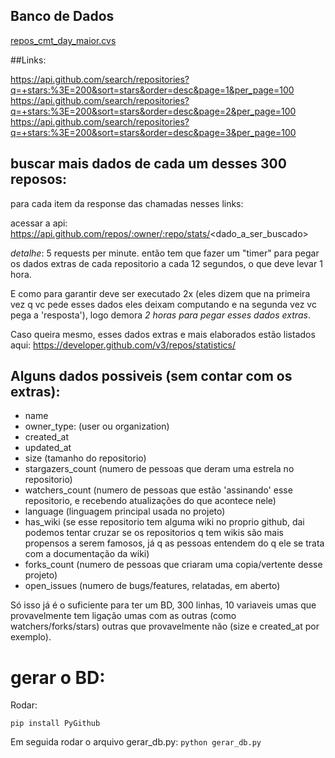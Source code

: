 ## Banco de Dados

[repos_cmt_day_maior.cvs](/repos_cmt_day_maior.cvs)

##Links:

https://api.github.com/search/repositories?q=+stars:%3E=200&sort=stars&order=desc&page=1&per_page=100
https://api.github.com/search/repositories?q=+stars:%3E=200&sort=stars&order=desc&page=2&per_page=100
https://api.github.com/search/repositories?q=+stars:%3E=200&sort=stars&order=desc&page=3&per_page=100


## buscar mais dados de cada um desses 300 reposos:

para cada item da response das chamadas nesses links:

acessar a api: https://api.github.com/repos/:owner/:repo/stats/<dado_a_ser_buscado>


*detalhe*: 5 requests per minute.
então tem que fazer um "timer" para pegar os dados extras de cada repositorio a cada 12 segundos, o que deve levar 1 hora.

E como para garantir deve ser executado 2x (eles dizem que na primeira vez q vc pede esses dados eles deixam computando e na segunda vez vc pega a 'resposta'), logo demora *2 horas para pegar esses dados extras*.

Caso queira mesmo, esses dados extras e mais elaborados estão listados aqui: https://developer.github.com/v3/repos/statistics/

## Alguns dados possiveis (sem contar com os extras):
 * name
 * owner_type: (user ou organization)
 * created_at
 * updated_at
 * size (tamanho do repositorio)
 * stargazers_count (numero de pessoas que deram uma estrela no repositorio)
 * watchers_count (numero de pessoas que estão 'assinando' esse repositorio, e recebendo atualizações do que acontece nele)
 * language (linguagem principal usada no projeto)
 * has_wiki (se esse repositorio tem alguma wiki no proprio github, dai podemos tentar cruzar se os repositorios q tem wikis são mais propensos a serem famosos, já q as pessoas entendem do q ele se trata com a documentação da wiki)
 * forks_count (numero de pessoas que criaram uma copia/vertente desse projeto)
 * open_issues (numero de bugs/features, relatadas, em aberto)



Só isso já é o suficiente para ter um BD, 300 linhas, 10 variaveis umas que provavelmente tem ligação umas com as outras (como watchers/forks/stars) outras que provavelmente não (size e created_at por exemplo).


# gerar o BD:

Rodar:

`pip install PyGithub`

Em seguida rodar o arquivo gerar_db.py: `python gerar_db.py`
